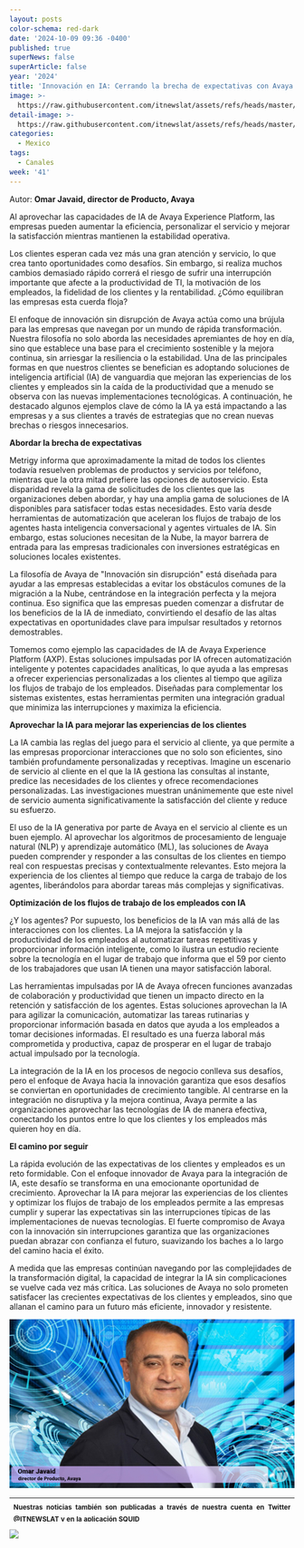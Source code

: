 ```yaml
---
layout: posts
color-schema: red-dark
date: '2024-10-09 09:36 -0400'
published: true
superNews: false
superArticle: false
year: '2024'
title: 'Innovación en IA: Cerrando la brecha de expectativas con Avaya'
image: >-
  https://raw.githubusercontent.com/itnewslat/assets/refs/heads/master/img/540x320/Omar-Javaid-p.jpg
detail-image: >-
  https://raw.githubusercontent.com/itnewslat/assets/refs/heads/master/img/1024x680/Omar-Javaid-g.jpg
categories:
  - Mexico
tags:
  - Canales
week: '41'
---
```

Autor: **Omar Javaid, director de Producto, Avaya**
 
Al aprovechar las capacidades de IA de Avaya Experience Platform, las empresas pueden aumentar la eficiencia, personalizar el servicio y mejorar la satisfacción mientras mantienen la estabilidad operativa.

Los clientes esperan cada vez más una gran atención y servicio, lo que crea tanto oportunidades como desafíos. Sin embargo, si realiza muchos cambios demasiado rápido correrá el riesgo de sufrir una interrupción importante que afecte a la productividad de TI, la motivación de los empleados, la fidelidad de los clientes y la rentabilidad. ¿Cómo equilibran las empresas esta cuerda floja?

El enfoque de innovación sin disrupción de Avaya  actúa como una brújula para las empresas que navegan por un mundo de rápida transformación. Nuestra filosofía no solo aborda las necesidades apremiantes de hoy en día, sino que establece una base para el crecimiento sostenible y la mejora continua, sin arriesgar la resiliencia o la estabilidad. Una de las principales formas en que nuestros clientes se benefician es adoptando soluciones de inteligencia artificial (IA) de vanguardia que mejoran las experiencias de los clientes y empleados sin la caída de la productividad que a menudo se observa con las nuevas implementaciones tecnológicas. A continuación, he destacado algunos ejemplos clave de cómo la IA ya está impactando a las empresas y a sus clientes a través de estrategias que no crean nuevas brechas o riesgos innecesarios.

**Abordar la brecha de expectativas**

Metrigy informa que aproximadamente la mitad de todos los clientes todavía resuelven problemas de productos y servicios por teléfono, mientras que la otra mitad prefiere las opciones de autoservicio. Esta disparidad revela la gama de solicitudes de los clientes que las organizaciones deben abordar, y hay una amplia gama de soluciones de IA disponibles para satisfacer todas estas necesidades. Esto varía desde herramientas de automatización que aceleran los flujos de trabajo de los agentes hasta inteligencia conversacional y agentes virtuales de IA. Sin embargo, estas soluciones necesitan de la Nube, la mayor barrera de entrada para las empresas tradicionales con inversiones estratégicas en soluciones locales existentes. 

La filosofía de Avaya de "Innovación sin disrupción" está diseñada para ayudar a las empresas establecidas a evitar los obstáculos comunes de la migración a la Nube, centrándose en la integración perfecta y la mejora continua. Eso significa que las empresas pueden comenzar a disfrutar de los beneficios de la IA de inmediato, convirtiendo el desafío de las altas expectativas en oportunidades clave para impulsar resultados y retornos demostrables.

Tomemos como ejemplo las capacidades de IA de Avaya Experience Platform (AXP). Estas soluciones impulsadas por IA ofrecen automatización inteligente y potentes capacidades analíticas, lo que ayuda a las empresas a ofrecer experiencias personalizadas a los clientes al tiempo que agiliza los flujos de trabajo de los empleados. Diseñadas para complementar los sistemas existentes, estas herramientas permiten una integración gradual que minimiza las interrupciones y maximiza la eficiencia.

**Aprovechar la IA para mejorar las experiencias de los clientes**

La IA cambia las reglas del juego para el servicio al cliente, ya que permite a las empresas proporcionar interacciones que no solo son eficientes, sino también profundamente personalizadas y receptivas. Imagine un escenario de servicio al cliente en el que la IA gestiona las consultas al instante, predice las necesidades de los clientes y ofrece recomendaciones personalizadas. Las investigaciones muestran unánimemente que este nivel de servicio aumenta significativamente la satisfacción del cliente y reduce su esfuerzo.

El uso de la IA generativa por parte de Avaya en el servicio al cliente es un buen ejemplo. Al aprovechar los algoritmos de procesamiento de lenguaje natural (NLP) y aprendizaje automático (ML), las soluciones de Avaya pueden comprender y responder a las consultas de los clientes en tiempo real con respuestas precisas y contextualmente relevantes. Esto mejora la experiencia de los clientes al tiempo que reduce la carga de trabajo de los agentes, liberándolos para abordar tareas más complejas y significativas.

**Optimización de los flujos de trabajo de los empleados con IA**

¿Y los agentes? Por supuesto, los beneficios de la IA van más allá de las interacciones con los clientes. La IA mejora la satisfacción y la productividad de los empleados al automatizar tareas repetitivas y proporcionar información inteligente, como lo ilustra un estudio reciente sobre la tecnología en el lugar de trabajo que informa que el 59 por ciento de los trabajadores que usan IA tienen una mayor satisfacción laboral.

Las herramientas impulsadas por IA de Avaya ofrecen funciones avanzadas de colaboración y productividad que tienen un impacto directo en la retención y satisfacción de los agentes. Estas soluciones aprovechan la IA para agilizar la comunicación, automatizar las tareas rutinarias y proporcionar información basada en datos que ayuda a los empleados a tomar decisiones informadas. El resultado es una fuerza laboral más comprometida y productiva, capaz de prosperar en el lugar de trabajo actual impulsado por la tecnología.

La integración de la IA en los procesos de negocio conlleva sus desafíos, pero el enfoque de Avaya hacia la innovación garantiza que esos desafíos se conviertan en oportunidades de crecimiento tangible. Al centrarse en la integración no disruptiva y la mejora continua, Avaya permite a las organizaciones aprovechar las tecnologías de IA de manera efectiva, conectando los puntos entre lo que los clientes y los empleados más quieren hoy en día.

**El camino por seguir**

La rápida evolución de las expectativas de los clientes y empleados es un reto formidable. Con el enfoque innovador de Avaya para la integración de IA, este desafío se transforma en una emocionante oportunidad de crecimiento. Aprovechar la IA para mejorar las experiencias de los clientes y optimizar los flujos de trabajo de los empleados permite a las empresas cumplir y superar las expectativas sin las interrupciones típicas de las implementaciones de nuevas tecnologías. El fuerte compromiso de Avaya con la innovación sin interrupciones garantiza que las organizaciones puedan abrazar con confianza el futuro, suavizando los baches a lo largo del camino hacia el éxito.

A medida que las empresas continúan navegando por las complejidades de la transformación digital, la capacidad de integrar la IA sin complicaciones se vuelve cada vez más crítica. Las soluciones de Avaya no solo prometen satisfacer las crecientes expectativas de los clientes y empleados, sino que allanan el camino para un futuro más eficiente, innovador y resistente.

![](https://raw.githubusercontent.com/itnewslat/assets/refs/heads/master/img/540x320/Omar-Javaid-p.jpg)

<table style="height: 42px;" width="569">
<tbody>
<tr>
<td style="text-align: justify;"><sub><strong>Nuestras noticias también son publicadas a través de nuestra cuenta en Twitter <a href="https://twitter.com/itnewslat?lang=es">@ITNEWSLAT</a> y en la aplicación <a href="https://squidapp.co/en/">SQUID</a></strong></sub></td>
</tr>
</tbody>
</table>

<img src="https://tracker.metricool.com/c3po.jpg?hash=56f88a41e39ab42c063cc51676587a04"/>